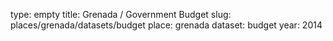 type: empty
title: Grenada / Government Budget
slug: places/grenada/datasets/budget
place: grenada
dataset: budget
year: 2014
